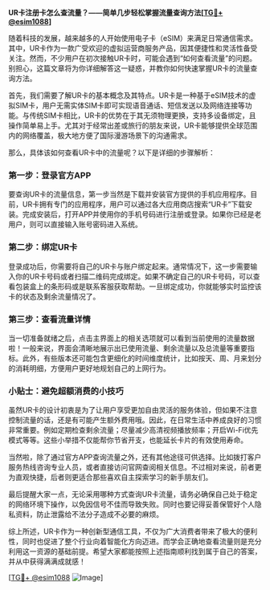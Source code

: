 **UR卡注册卡怎么查流量？——简单几步轻松掌握流量查询方法[[TG💪+ @esim1088](https://t.me/s/esim1088)]**

随着科技的发展，越来越多的人开始使用电子卡（eSIM）来满足日常通信需求。其中，UR卡作为一款广受欢迎的虚拟运营商服务产品，因其便捷性和灵活性备受关注。然而，不少用户在初次接触UR卡时，可能会遇到“如何查看流量”的问题。别担心，这篇文章将为你详细解答这一疑惑，并教你如何快速掌握UR卡的流量查询方法。

首先，我们需要了解UR卡的基本概念及其特点。UR卡是一种基于eSIM技术的虚拟SIM卡，用户无需实体SIM卡即可实现语音通话、短信发送以及网络连接等功能。与传统SIM卡相比，UR卡的优势在于其无须物理更换，支持多设备绑定，且操作简单易上手。尤其对于经常出差或旅行的朋友来说，UR卡能够提供全球范围内的网络覆盖，极大地方便了国际漫游场景下的沟通需求。

那么，具体该如何查看UR卡中的流量呢？以下是详细的步骤解析：

### 第一步：登录官方APP
要查询UR卡的流量信息，第一步当然是下载并安装官方提供的手机应用程序。目前，UR卡拥有专门的应用程序，用户可以通过各大应用商店搜索“UR卡”下载安装。完成安装后，打开APP并使用你的手机号码进行注册或登录。如果你已经是老用户，则可以直接输入账号密码进入系统。

### 第二步：绑定UR卡
登录成功后，你需要将自己的UR卡与账户绑定起来。通常情况下，这一步需要输入你的UR卡号码或者扫描二维码完成绑定。如果不确定自己的UR卡号码，可以查看包装盒上的条形码或是联系客服获取帮助。一旦绑定成功，你就能够实时监控该卡的状态及剩余流量情况了。

### 第三步：查看流量详情
当一切准备就绪之后，点击主界面上的相关选项就可以看到当前使用的流量数据啦！一般来说，界面会清晰地展示出已使用流量、剩余流量以及总流量等重要指标。此外，有些版本还可能包含更细化的时间维度统计，比如按天、周、月来划分的消耗明细，方便用户更好地规划自己的上网行为。

### 小贴士：避免超额消费的小技巧
虽然UR卡的设计初衷是为了让用户享受更加自由灵活的服务体验，但如果不注意控制流量的话，还是有可能产生额外费用哦。因此，在日常生活中养成良好的习惯非常重要。例如定期检查剩余流量；尽量减少高清视频播放频率；开启Wi-Fi优先模式等等。这些小举措不仅能帮你节省开支，也能延长卡片的有效使用寿命。

当然啦，除了通过官方APP查询流量之外，还有其他途径可供选择。比如拨打客户服务热线咨询专业人员，或者直接访问官网查阅相关信息。不过相对来说，前者更为直观快捷，后者则更适合那些喜欢自主探索学习的新手朋友们。

最后提醒大家一点，无论采用哪种方式查询UR卡流量，请务必确保自己处于稳定的网络环境下操作，以免因信号不佳而导致失败。同时也要记得妥善保管好个人隐私资料，防止泄露给不法分子造成不必要的麻烦。

综上所述，UR卡作为一种创新型通信工具，不仅为广大消费者带来了极大的便利性，同时也促进了整个行业向着智能化方向迈进。而学会正确地查看流量则是充分利用这一资源的基础前提。希望大家都能按照上述指南顺利找到属于自己的答案，并从中获得满满成就感！

[[TG💪+ @esim1088](https://t.me/s/esim1088) ![Image](https://i.postimg.cc/4NQfJmqS/Snipaste-2025-05-13-00-14-12.png)]
